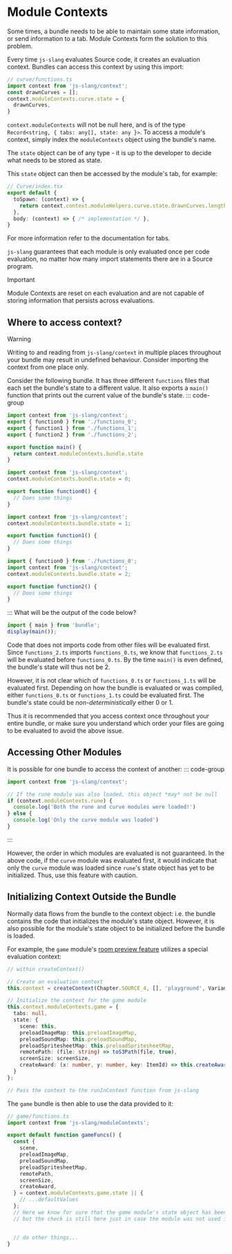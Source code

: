 # Module Contexts
Some times, a bundle needs to be able to maintain some state information, or send information to a tab. Module Contexts form the solution to this problem.

Every time `js-slang` evaluates Source code, it creates an evaluation context. Bundles can access this context by using this import:
```ts
// curve/functions.ts
import context from 'js-slang/context';
const drawnCurves = [];
context.moduleContexts.curve.state = {
  drawnCurves,
}
```
`context.moduleContexts` will not be null here, and is of the type `Record<string, { tabs: any[], state: any }>`. To access a module's context, simply index the `moduleContexts` object using the bundle's name.

The `state` object can be of any type - it is up to the developer to decide what needs to be stored as state.

This `state` object can then be accessed by the module's tab, for example:
```ts
// Curve/index.tsx
export default {
  toSpawn: (context) => {
    return context.context.moduleHelpers.curve.state.drawnCurves.length > 0;
  },
  body: (context) => { /* implementation */ },
}
```
For more information refer to the documentation for tabs.

`js-slang` guarantees that each module is only evaluated once per code evaluation, no matter how many import statements there are in a Source program.

> [!IMPORTANT]
> Module Contexts are reset on each evaluation and are not capable of storing information that persists across evaluations.

## Where to access context?
> [!WARNING]
> Writing to and reading from `js-slang/context` in multiple places throughout your bundle may result in undefined behaviour. Consider importing the context from
> one place only.

Consider the following bundle. It has three different `functions` files that each set the bundle's state to a different value. It also exports a `main()` function that
prints out the current value of the bundle's state.
::: code-group
```ts [index.ts]
import context from 'js-slang/context';
export { function0 } from './functions_0';
export { function1 } from './functions_1';
export { function2 } from './functions_2';

export function main() {
  return context.moduleContexts.bundle.state
}
```
```ts  [functions_0.ts]
import context from 'js-slang/context';
context.moduleContexts.bundle.state = 0;

export function function0() {
  // Does some things
}
```
```ts [functions_1.ts]
import context from 'js-slang/context';
context.moduleContexts.bundle.state = 1;

export function function1() {
  // Does some things
}

```
```ts [functions_2.ts]
import { function0 } from './functions_0';
import context from 'js-slang/context';
context.moduleContexts.bundle.state = 2;

export function function2() {
  // Does some things
}
```
:::
What will be the output of the code below?
```ts
import { main } from 'bundle';
display(main());
```

Code that does not imports code from other files will be evaluated first. Since `functions_2.ts` imports `functions_0.ts`, we know that `functions_2.ts` will be evaluated before `functions_0.ts`. By the time `main()` is even defined, the bundle's state will thus not be 2.

However, it is not clear which of `functions_0.ts` or `functions_1.ts` will be evaluated first. Depending on how the bundle is evaluated or was compiled, either `functions_0.ts` or `functions_1.ts` could be evaluated first. The bundle's state could be _non-deterministically_ either 0 or 1.

Thus it is recommended that you access context once throughout your entire bundle, or make sure you understand which order your files are going to be evaluated to avoid the above issue.

## Accessing Other Modules
It is possible for one bundle to access the context of another:
::: code-group
```ts [curve/src/index.ts]
import context from 'js-slang/context';

// If the rune module was also loaded, this object *may* not be null
if (context.moduleContexts.rune) {
  console.log('Both the rune and curve modules were loaded!')
} else {
  console.log('Only the curve module was loaded')
}
```
:::

However, the order in which modules are evaluated is not guaranteed. In the above code, if the `curve` module was evaluated first, it would indicate that only the `curve` module was loaded since `rune`'s state object has yet to be initialized. Thus, use this feature with caution.

## Initializing Context Outside the Bundle

Normally data flows from the bundle to the context object: i.e. the bundle contains the code that initializes the module's state object. However, it is also possible for the module's state object to be initialized before the bundle is loaded.

For example, the `game` module's [room preview feature](https://github.com/source-academy/frontend/blob/master/src/features/game/scenes/roomPreview/RoomPreview.ts) utilizes a special evaluation context:
```ts
// within createContext()

// Create an evaluation context
this.context = createContext(Chapter.SOURCE_4, [], 'playground', Variant.DEFAULT);

// Initialize the context for the game module
this.context.moduleContexts.game = {
  tabs: null,
  state: {
    scene: this,
    preloadImageMap: this.preloadImageMap,
    preloadSoundMap: this.preloadSoundMap,
    preloadSpritesheetMap: this.preloadSpritesheetMap,
    remotePath: (file: string) => toS3Path(file, true),
    screenSize: screenSize,
    createAward: (x: number, y: number, key: ItemId) => this.createAward(x, y, key)
  }
};

// Pass the context to the runInContext function from js-slang
```
The `game` bundle is then able to use the data provided to it:
```ts
// game/functions.ts
import context from 'js-slang/moduleContexts';

export default function gameFuncs() {
  const {
    scene,
    preloadImageMap,
    preloadSoundMap,
    preloadSpritesheetMap,
    remotePath,
    screenSize,
    createAward,
  } = context.moduleContexts.game.state || {
    // ...defaultValues
  };
  // Here we know for sure that the game module's state object has been initialized
  // but the check is still here just in case the module was not used in its intended way


  // do other things...
}
```
